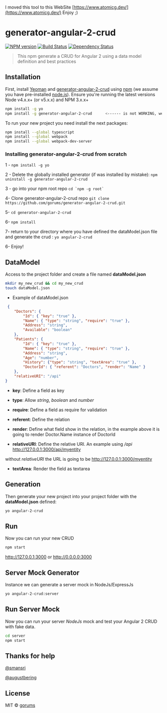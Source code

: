 I moved this tool to this WebSite [https://www.atomicg.dev/](https://www.atomicg.dev/) Enjoy ;)

# generator-angular-2-crud 
[![NPM version][npm-image]][npm-url] [![Build Status][travis-image]][travis-url] [![Dependency Status][daviddm-image]][daviddm-url]
> This npm generate a CRUD for Angular 2 using a data model definition and best practices

## Installation

First, install [Yeoman](http://yeoman.io) and [generator-angular-2-crud][npm-url] using [npm](https://www.npmjs.com/) (we assume you have pre-installed [node.js](https://nodejs.org/)). Ensure you're running the latest versions Node v4.x.x+ (or v5.x.x) and NPM 3.x.x+

```bash
npm install -g yo
npm install -g generator-angular-2-crud      <------ is not WORKING, we have an open issues on 'yo' repository
```

To run your new project you need install the next packages:

```bash
npm install --global typescript
npm install --global webpack
npm install --global webpack-dev-server
```

### Installing generator-angular-2-crud from scratch

 1 - ``npm install -g yo``
 
 2 - Delete the globally installed generator (if was installed by mistake): ``npm uninstall -g generator-angular-2-crud``
 
 3 - go into your npm root repo  ``cd `npm -g root` ``
 
 4- Clone generator-angular-2-crud repo ``git clone https://github.com/gorums/generator-angular-2-crud.git``
 
 5- ``cd generator-angular-2-crud``
 
 6- ``npm install``
 
 7- return to your directory where you have defined the dataModel.json file and generate the crud : ``yo angular-2-crud``

6- Enjoy!
 
## DataModel

Access to the project folder and create a file named **dataModel.json**

```bash
mkdir my_new_crud && cd my_new_crud
touch dataModel.json
```

 * Example of dataModel.json

```json
 {
    "Doctors": {
        "Id": { "key": "true" },
        "Name": { "type": "string", "require": "true" },
        "Address": "string",
        "Available": "boolean"        
    },
    "Patients": {
        "Id": { "key": "true" },
        "Name": { "type": "string", "require": "true" },
        "Address": "string",
        "Age": "number",
        "History": {"type": "string", "textArea": "true" },
        "DoctorId": { "referent": "Doctors", "render": "Name" }
    },
    "relativeURI": "/api"
}
 ```
 * **key**: Define a field as key
 
 * **type**: Allow *string*, *boolean* and *number*
 
 * **require**: Define a field as require for validation
 
 * **referent**: Define the relation
 
 * **render**: Define what field show in the relation, in the example above it is going to render Doctor.Name instance of DoctorId
 
 * **relativeURI**: Define the relative URI. An example using */api* http://127.0.0.1:3000/api/myentity 
 
 without *relativeURI* the URL is going to be http://127.0.0.1:3000/myentity
 
 * **textArea**: Render the field as textarea

## Generation

Then generate your new project into your project folder with the **dataModel.json** defined:

```bash
yo angular-2-crud
```

## Run

Now you can run your new CRUD

```bash
npm start
```

http://127.0.0.1:3000 or http://0.0.0.0:3000

## Server Mock Generator

Instance we can generate a server mock in NodeJs/ExpressJs

```bash
yo angular-2-crud:server
```

## Run Server Mock

Now you can run your server *NodeJs* mock and test your Angular 2 CRUD with fake data.

```bash
cd server
npm start
```
## Thanks for help

[@smansri](https://github.com/smansri)

[@augustbering](https://github.com/augustbering)

## License

MIT © [gorums]()


[npm-image]: https://badge.fury.io/js/generator-angular-2-crud.svg
[npm-url]: https://npmjs.org/package/generator-angular-2-crud
[travis-image]: https://travis-ci.org/gorums/generator-angular-2-crud.svg?branch=master
[travis-url]: https://travis-ci.org/gorums/generator-angular-2-crud
[daviddm-image]: https://david-dm.org/gorums/generator-angular-2-crud.svg?theme=shields.io
[daviddm-url]: https://david-dm.org/gorums/generator-angular-2-crud

